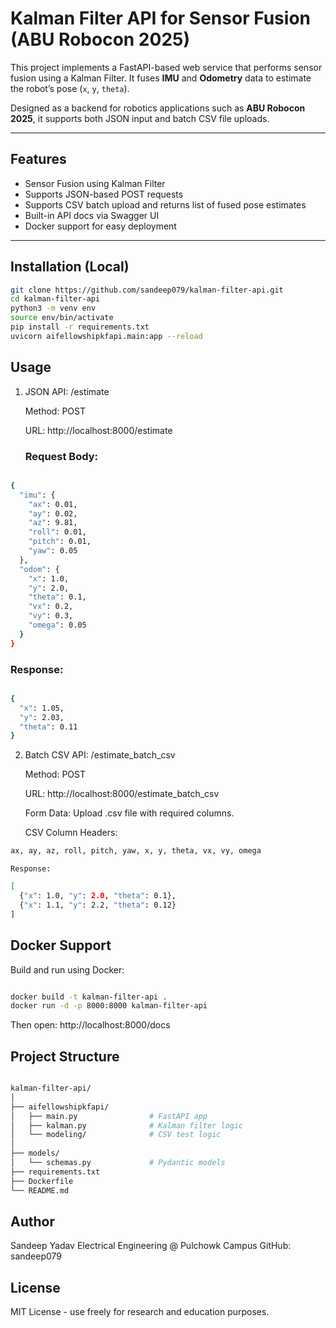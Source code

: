

# Kalman Filter API for Sensor Fusion (ABU Robocon 2025)

This project implements a FastAPI-based web service that performs sensor fusion using a Kalman Filter. It fuses **IMU** and **Odometry** data to estimate the robot’s pose (`x`, `y`, `theta`).

Designed as a backend for robotics applications such as **ABU Robocon 2025**, it supports both JSON input and batch CSV file uploads.

---

##  Features

-  Sensor Fusion using Kalman Filter
-  Supports JSON-based POST requests
-  Supports CSV batch upload and returns list of fused pose estimates
-  Built-in API docs via Swagger UI
-  Docker support for easy deployment

---

##  Installation (Local)

```bash
git clone https://github.com/sandeep079/kalman-filter-api.git
cd kalman-filter-api
python3 -m venv env
source env/bin/activate
pip install -r requirements.txt
uvicorn aifellowshipkfapi.main:app --reload

```

## Usage
1. JSON API: /estimate

    Method: POST

    URL: http://localhost:8000/estimate

   ### Request Body:
```bash

{
  "imu": {
    "ax": 0.01,
    "ay": 0.02,
    "az": 9.81,
    "roll": 0.01,
    "pitch": 0.01,
    "yaw": 0.05
  },
  "odom": {
    "x": 1.0,
    "y": 2.0,
    "theta": 0.1,
    "vx": 0.2,
    "vy": 0.3,
    "omega": 0.05
  }
}
```


   ### Response:
```bash

{
  "x": 1.05,
  "y": 2.03,
  "theta": 0.11
}
```

2. Batch CSV API: /estimate_batch_csv

    Method: POST

    URL: http://localhost:8000/estimate_batch_csv

    Form Data: Upload .csv file with required columns.

    CSV Column Headers:
```bash
ax, ay, az, roll, pitch, yaw, x, y, theta, vx, vy, omega
```

    Response:
```bash
[
  {"x": 1.0, "y": 2.0, "theta": 0.1},
  {"x": 1.1, "y": 2.2, "theta": 0.12}
]
```

 ## Docker Support

Build and run using Docker:
```bash

docker build -t kalman-filter-api .
docker run -d -p 8000:8000 kalman-filter-api
```

Then open: http://localhost:8000/docs
 ## Project Structure
```bash

kalman-filter-api/
│
├── aifellowshipkfapi/
│   ├── main.py                # FastAPI app
│   ├── kalman.py              # Kalman filter logic
│   └── modeling/              # CSV test logic
│
├── models/
│   └── schemas.py             # Pydantic models
├── requirements.txt
├── Dockerfile
└── README.md
```

 ## Author

Sandeep Yadav
Electrical Engineering @ Pulchowk Campus
GitHub: sandeep079
 ## License

MIT License - use freely for research and education purposes.
